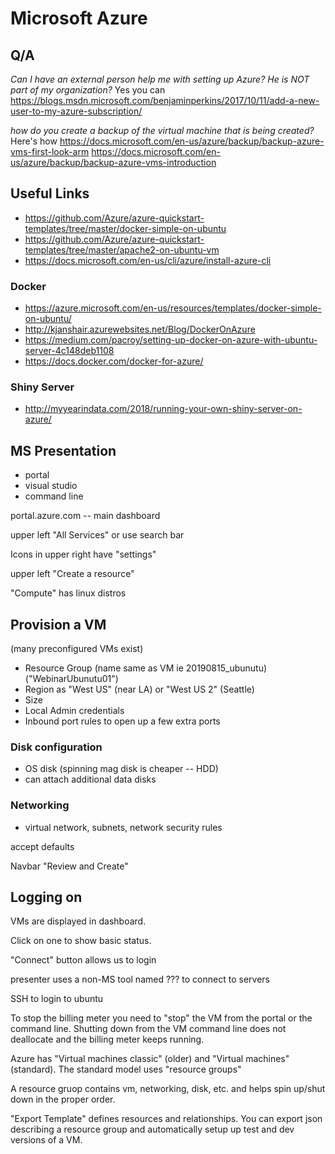# Microsoft Azure

## Q/A

*Can I have an external person help me with setting up Azure? He is NOT part of my organization?*
Yes you can https://blogs.msdn.microsoft.com/benjaminperkins/2017/10/11/add-a-new-user-to-my-azure-subscription/

*how do you create a backup of the virtual machine that is being created?*
Here's how https://docs.microsoft.com/en-us/azure/backup/backup-azure-vms-first-look-arm https://docs.microsoft.com/en-us/azure/backup/backup-azure-vms-introduction


## Useful Links

* https://github.com/Azure/azure-quickstart-templates/tree/master/docker-simple-on-ubuntu
* https://github.com/Azure/azure-quickstart-templates/tree/master/apache2-on-ubuntu-vm
* https://docs.microsoft.com/en-us/cli/azure/install-azure-cli

### Docker

* https://azure.microsoft.com/en-us/resources/templates/docker-simple-on-ubuntu/
* http://kjanshair.azurewebsites.net/Blog/DockerOnAzure
* https://medium.com/pacroy/setting-up-docker-on-azure-with-ubuntu-server-4c148deb1108
* https://docs.docker.com/docker-for-azure/

### Shiny Server

* http://myyearindata.com/2018/running-your-own-shiny-server-on-azure/

## MS Presentation

* portal
* visual studio
* command line

portal.azure.com -- main dashboard

upper left "All Services" or use search bar

Icons in upper right have "settings"

upper left "Create a resource"

"Compute" has linux distros

## Provision a VM 

(many preconfigured VMs exist)

* Resource Group (name same as VM ie 20190815_ubunutu) ("WebinarUbunutu01")
* Region as "West US" (near LA) or "West US 2" (Seattle)
* Size 
* Local Admin credentials
* Inbound port rules to open up a few extra ports

### Disk configuration

* OS disk (spinning mag disk is cheaper -- HDD)
* can attach additional data disks

### Networking

* virtual network, subnets, network security rules

accept defaults

Navbar "Review and Create"

## Logging on

VMs are displayed in dashboard.

Click on one to show basic status.

"Connect" button allows us to login

presenter uses a non-MS tool named ??? to connect to servers

SSH to login to ubuntu

To stop the billing meter you need to "stop" the VM from the portal or the command line. Shutting down from the VM command line does not deallocate and the billing meter keeps running.

Azure has "Virtual machines classic" (older) and "Virtual machines" 
(standard). The standard model uses "resource groups"

A resource gruop contains vm, networking, disk, etc. and helps spin up/shut down in the proper order.

"Export Template" defines resources and relationships. You can export json describing a resource group and automatically setup up test and dev versions of a VM.






